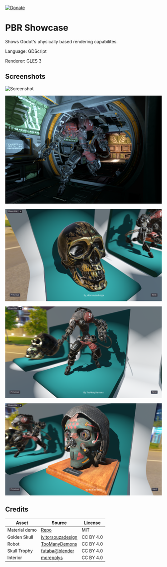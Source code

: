 [![Donate](https://img.shields.io/static/v1?label=enjoying%20the%20project?%20&style=for-the-badge&message=DONATE&logo=paypal&labelColor=darkorange&color=blue)](https://www.paypal.com/paypalme/tomlangwaldt)

# PBR Showcase

Shows Godot's physically based rendering capabilites.

Language: GDScript

Renderer: GLES 3

## Screenshots

![Screenshot](screenshots/gi.GIF)

![Screenshot](screenshots/robot_in_hallway.png)

![Screenshot](screenshots/skull.PNG)

![Screenshot](screenshots/robot.PNG)

![Screenshot](screenshots/head.PNG)

## Credits

| Asset | Source | License |
| ------ | ------ | ------ |
| Material demo | [Repo](https://github.com/godotengine/godot-demo-projects/tree/3.2/3d/material_testers) | MIT |
| Golden Skull | [jvitorsouzadesign](https://sketchfab.com/3d-models/skull-salazar-downloadable-eeed09437afb4e1ea8a6ff3b0e9964ad) | CC BY 4.0  |
| Robot | [TooManyDemons](https://sketchfab.com/3d-models/dreadroamer-b5de35069fd94e6eaf2309a38e6c6a8e) | CC BY 4.0 |
| Skull Trophy | [futaba@blender](https://sketchfab.com/3d-models/skull-trophy-926e3e235de341569f6dcedcded12b90) | CC BY 4.0 |
| Interior | [morepolys](https://sketchfab.com/3d-models/facility-beta-9d-assets-af82b47372064fda844baec238f68d7b) | CC BY 4.0 |
